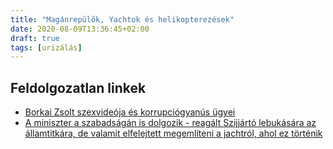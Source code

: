 ```yaml
---
title: "Magánrepülők, Yachtok és helikopterezések"
date: 2020-08-09T13:36:45+02:00
draft: true
tags: [urizálás]
---
```


## Feldolgozatlan linkek

- [Borkai Zsolt szexvideója és korrupciógyanús ügyei](https://index.hu/aktak/borkai_zsolt_szexvideo_botrany_gyor_jact_audi_foldek_korrupcio_nyomozas_rakosfalvy_zoltan/)
- [A miniszter a szabadságán is dolgozik - reagált Szijjártó lebukására az államtitkára, de valamit elfelejtett megemlíteni a jachtról, ahol ez történik](https://444.hu/2020/08/18/a-miniszter-a-szabadsagan-is-dolgozik-reagalt-szijjarto-lebukasara-az-allamtitkara-de-valamit-elfelejtett-megemliteni-a-jachtrol-ahol-ez-tortenik)
